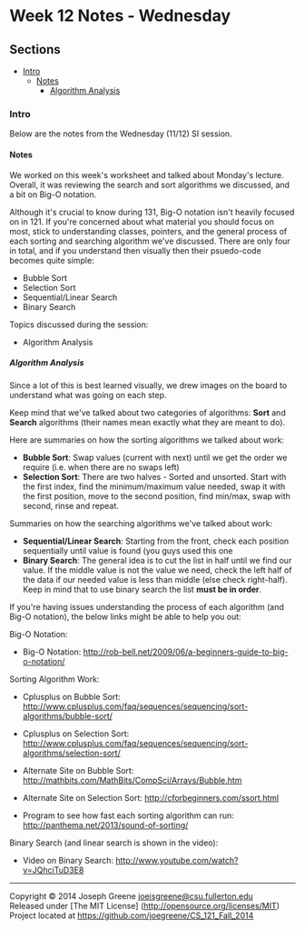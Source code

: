 # Week 12 Notes - Wednesday

## Sections
- [Intro](#intro)
  - [Notes](#notes)
    - [Algorithm Analysis](#algorithm-analysis)
    
### Intro
Below are the notes from the Wednesday (11/12) SI session.

#### Notes
We worked on this week's worksheet and talked about Monday's lecture. Overall, it was reviewing the search and 
sort algorithms we discussed, and a bit on Big-O notation.

Although it's crucial to know during 131, Big-O notation isn't heavily focused on in 121. If you're concerned about 
what material you should focus on most, stick to understanding classes, pointers, and the general process of each 
sorting and searching algorithm we've discussed. There are only four in total, and if you understand then visually 
then their psuedo-code becomes quite simple:
- Bubble Sort
- Selection Sort
- Sequential/Linear Search
- Binary Search

Topics discussed during the session:
- Algorithm Analysis

##### Algorithm Analysis
Since a lot of this is best learned visually, we drew images on the board to 
understand what was going on each step.

Keep mind that we've talked about two categories of algorithms: __Sort__ and __Search__ algorithms (their names mean 
exactly what they are meant to do).

Here are summaries on how the sorting algorithms we talked about work:
- __Bubble Sort__: Swap values (current with next) until we get the order we require (i.e. when there are no swaps left)
- __Selection Sort__: There are two halves - Sorted and unsorted. Start with the first index, find the minimum/maximum 
value needed, swap it with the first position, move to the second position, find min/max, swap with second, rinse and repeat.

Summaries on how the searching algorithms we've talked about work:
- __Sequential/Linear Search__: Starting from the front, check each position sequentially until value is found (you guys used 
this one 
- __Binary Search__: The general idea is to cut the list in half until we find our value. If the middle value is not the 
value we need, check the left half of the data if our needed value is less than middle (else check right-half). Keep in mind 
that to use binary search the list __must be in order__.

If you're having issues understanding the process of each algorithm (and Big-O notation), the below links might be able to 
help you out:

Big-O Notation:
- Big-O Notation: http://rob-bell.net/2009/06/a-beginners-guide-to-big-o-notation/

Sorting Algorithm Work:
- Cplusplus on Bubble Sort: http://www.cplusplus.com/faq/sequences/sequencing/sort-algorithms/bubble-sort/
- Cplusplus on Selection Sort: http://www.cplusplus.com/faq/sequences/sequencing/sort-algorithms/selection-sort/
- Alternate Site on Bubble Sort: http://mathbits.com/MathBits/CompSci/Arrays/Bubble.htm
- Alternate Site on Selection Sort: http://cforbeginners.com/ssort.html

- Program to see how fast each sorting algorithm can run: http://panthema.net/2013/sound-of-sorting/

Binary Search (and linear search is shown in the video):
- Video on Binary Search: http://www.youtube.com/watch?v=JQhciTuD3E8

-------------------------------------------------------------------------------

Copyright &copy; 2014 Joseph Greene <joeisgreene@csu.fullerton.edu>  
Released under [The MIT License] (http://opensource.org/licenses/MIT)  
Project located at <https://github.com/joegreene/CS_121_Fall_2014>